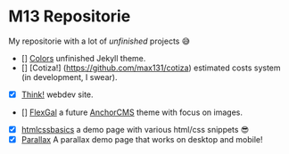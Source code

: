 # M13 Repositorie

My repositorie with a lot of *unfinished* projects :sweat_smile:

- [] [Colors](https://github.com/max131/colors) unfinished Jekyll theme.
- [] [Cotiza!] (https://github.com/max131/cotiza) estimated costs system (in
  development, I swear).
- [x] [Think!](https://github.com/max131/think) webdev site.
- [] [FlexGal](https://github.com/max131/flex-gallery) a future [AnchorCMS](https://anchorcms.com) theme with focus on images. 
- [x] [htmlcssbasics](https://github.com/max131/htmlcssbasics) a demo page with
  various html/css snippets :sunglasses:
- [x] [Parallax](https://github.com/max131/parallax) A parallax demo page that
  works on desktop and mobile!
